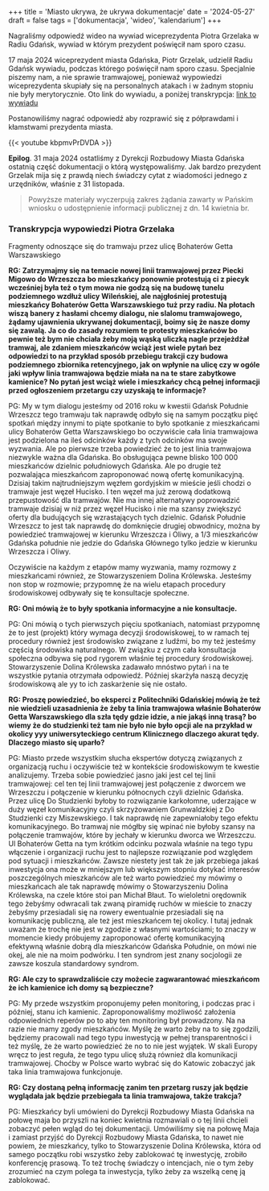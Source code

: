 +++
title = 'Miasto ukrywa, że ukrywa dokumentacje'
date = '2024-05-27'
draft = false
tags = ['dokumentacja', 'wideo', 'kalendarium']
+++

Nagraliśmy odpowiedź wideo na wywiad wiceprezydenta Piotra Grzelaka w Radiu Gdańsk, wywiad w którym prezydent poświęcił nam sporo czasu. 

<!--more-->

17 maja 2024 wiceprezydent miasta Gdańska, Piotr Grzelak, udzielił Radiu Gdańsk wywiadu, podczas którego poświęcił nam sporo czasu. Specjalnie piszemy nam, a nie sprawie tramwajowej, ponieważ wypowiedzi wiceprezydenta skupiały się na personalnych atakach i w żadnym stopniu nie były merytorycznie. Oto link do wywiadu, a poniżej transkrypcja: 
[link to wywiadu](https://radiogdansk.pl/audycje/gosc-dnia/2024/05/17/piotr-grzelak-krok-po-kroku-ksztaltuje-sie-koalicja-wszystko-dla-gdanska-i-ko/)

Postanowiliśmy nagrać odpowiedź aby rozprawić się z półprawdami i kłamstwami prezydenta miasta. 

{{< youtube kbpmvPrDVDA >}}

**Epilog**. 31 maja 2024 ostatliśmy z Dyrekcji Rozbudowy Miasta Gdańska ostatnią część dokumentacji o którą występowaliśmy. Jak bardzo prezydent Grzelak mija się z prawdą niech świadczy cytat z wiadomości jednego z urzędników, właśnie z 31 listopada. 
> Powyższe materiały wyczerpują zakres żądania zawarty w Pańskim wniosku o udostępnienie informacji publicznej z dn. 14 kwietnia br.

### Transkrypcja wypowiedzi Piotra Grzelaka

Fragmenty odnoszące się do tramwaju przez ulicę Bohaterów Getta Warszawskiego

**RG: Zatrzymajmy się na temacie nowej linii tramwajowej przez Piecki Migowo do Wrzeszcza bo mieszkańcy ponownie protestują ci z piecyk wcześniej była też o tym mowa nie godzą się na budowę tunelu podziemnego wzdłuż ulicy Wileńskiej, ale najgłośniej protestują mieszkańcy Bohaterów Getta Warszawskiego tuż przy radiu. Na płotach wiszą banery z hasłami chcemy dialogu, nie slalomu tramwajowego, żądamy ujawnienia ukrywanej dokumentacji, boimy się że nasze domy się zawalą. Ja co do zasady rozumiem te protesty mieszkańców bo pewnie też bym nie chciała żeby moją wąską uliczką nagle przejeżdżał tramwaj, ale zdaniem mieszkańców wciąż jest wiele pytań bez odpowiedzi to na przykład sposób przebiegu trakcji czy budowa podziemnego zbiornika retencyjnego, jak on wpłynie na ulicę czy w ogóle jaki wpływ linia tramwajowa będzie miała na na te stare zabytkowe kamienice? No pytań jest wciąż wiele i mieszkańcy chcą pełnej informacji przed ogłoszeniem przetargu czy uzyskają te informacje?**

PG: My w tym dialogu jesteśmy od 2016 roku w kwestii Gdańsk Południe Wrzeszcz tego tramwaju tak naprawdę odbyło się na samym początku pięć spotkań między innymi to piąte spotkanie to było spotkanie z mieszkańcami ulicy Bohaterów Getta Warszawskiego bo oczywiście cała linia tramwajowa jest podzielona na ileś odcinków każdy z tych odcinków ma swoje wyzwania. 
Ale po pierwsze trzeba powiedzieć że to jest linia tramwajowa niezwykle ważna dla Gdańska. Bo obsługująca pewne blisko 100 000 mieszkańców dzielnic południowych Gdańska. Ale po drugie też pozwalająca mieszkańcom zaproponować nową ofertę komunikacyjną. Dzisiaj takim najtrudniejszym węzłem gordyjskim w mieście jeśli chodzi o tramwaje jest węzeł Hucisko. I ten węzeł ma już zerową dodatkową przepustowość dla tramwajów. Nie ma innej alternatywy poprowadzić tramwaje dzisiaj w niż przez węzeł Hucisko i nie ma szansy zwiększyć oferty dla budujących się wzrastających tych dzielnic.
Gdańsk Południe Wrzeszcz to jest tak naprawdę do domknięcie drugiej obwodnicy, można by powiedzieć tramwajowej w kierunku Wrzeszcza i Oliwy, a 1/3 mieszkańców Gdańska południe nie jedzie do Gdańska Głównego tylko jedzie w kierunku Wrzeszcza i Oliwy.   

Oczywiście na każdym z etapów mamy wyzwania, mamy rozmowy z mieszkańcami również, ze Stowarzyszeniem Dolina Królewska. Jesteśmy non stop w rozmowie; przypomnę że na wielu etapach procedury środowiskowej odbywały się te konsultacje społeczne. 

**RG: Oni mówią że to były spotkania informacyjne a nie konsultacje.**

PG: Oni mówią o tych pierwszych pięciu spotkaniach, natomiast przypomnę że to jest (projekt) który wymaga decyzji środowiskowej, to w ramach tej procedury również jest środowisko związane z ludźmi, bo my też jesteśmy częścią środowiska naturalnego. W związku z czym cała konsultacja społeczna odbywa się pod rygorem właśnie tej procedury środowiskowej. Stowarzyszenie Dolina Królewska zadawało mnóstwo pytań i na te wszystkie pytania otrzymała odpowiedź. Później skarżyła naszą decyzję środowiskową ale yy to ich zaskarżenie się nie ostało.

**RG: Proszę powiedzieć, bo eksperci z Politechniki Gdańskiej mówią że też nie wiedzieli uzasadnienia że żeby ta linia tramwajowa właśnie Bohaterów Getta Warszawskiego dla szła tędy gdzie idzie, a nie jakąś inną trasą? bo wiemy że do studzienki też tam nie było nie było opcji ale na przykład w okolicy yyy uniwersyteckiego centrum Klinicznego dlaczego akurat tędy. Dlaczego miasto się uparło?**

PG: Miasto przede wszystkim słucha ekspertów dotyczą związanych z organizacją ruchu i oczywiście też w kontekście środowiskowym te kwestie analizujemy. Trzeba sobie powiedzieć jasno jaki jest cel tej linii tramwajowej: cel ten tej linii tramwajowej jest połączenie z dworcem we Wrzeszczu i połączenie w kierunku północnych czyli dzielnic Gdańska. Przez ulicę Do Studzienki byłoby to rozwiązanie karkołomne, uderzające w duży węzeł komunikacyjny czyli skrzyżowaniem Grunwaldzkiej z Do Studzienki czy Miszewskiego. I tak naprawdę nie zapewniałoby tego efektu komunikacyjnego. Bo tramwaj nie mógłby się wpinać nie byłoby szansy na połączenie tramwajów, które by jechały w kierunku dworca we Wrzeszczu. Ul Bohaterów Getta na tym krótkim odcinku pozwala właśnie na tego typu włączenie i organizacji ruchu jest to najlepsze rozwiązanie pod względem pod sytuacji i mieszkańców. 
Zawsze niestety jest tak że jak przebiega jakaś inwestycja ona może w mniejszym lub większym stopniu dotykać interesów poszczególnych mieszkańców ale też warto powiedzieć my mówimy o mieszkańcach ale tak naprawdę mówimy o Stowarzyszeniu Dolina Królewska, na czele które stoi pan Michał Błaut. To wieloletni orędownik tego żebyśmy odwracali tak zwaną piramidę ruchów w mieście to znaczy żebyśmy przesiadali się na rowery ewentualnie przesiadali się na komunikację publiczną, ale też jest mieszkańcem tej okolicy. I tutaj jednak uważam że trochę nie jest w zgodzie z własnymi wartościami; to znaczy w momencie kiedy próbujemy zaproponować ofertę komunikacyjną efektywną właśnie dobrą dla mieszkańców Gdańska Południe, on mówi nie okej, ale nie na moim podwórku. I ten syndrom jest znany socjologii ze zawsze koszula standardowy syndrom.

**RG: Ale czy to sprawdzaliście czy możecie zagwarantować mieszkańcom że ich kamienice ich domy są bezpieczne?**

PG: My przede wszystkim proponujemy pełen monitoring, i podczas prac i później, stanu ich kamienic. Zaproponowaliśmy możliwość założenia odpowiednich reperów po to aby ten monitoring był prowadzony. Na na razie nie mamy zgody mieszkańców. Myślę że warto żeby na to się zgodzili, będziemy pracowali nad tego typu inwestycją w pełnej transparentności i też myślę, że że warto powiedzieć że no to nie jest wyjątek. W skali Europy wręcz to jest reguła, że tego typu ulicę służą również dla komunikacji tramwajowej. Choćby w Polsce warto wybrać się do Katowic zobaczyć jak taka linia tramwajowa funkcjonuje. 

**RG: Czy dostaną pełną informację zanim ten przetarg ruszy jak będzie wyglądała jak będzie przebiegała ta linia tramwajowa, także trakcja?**

PG:  Mieszkańcy byli umówieni do Dyrekcji Rozbudowy Miasta Gdańska na połowę maja bo przyszli na koniec kwietnia rozmawiali o o tej linii chcieli zobaczyć pełen wgląd do tej dokumentacji. Umówiliśmy się na połowę Maja i zamiast przyjść do Dyrekcji Rozbudowy Miasta Gdańska, to nawet nie powiem, że mieszkańcy, tylko to Stowarzyszenie Dolina Królewska, która od samego początku robi wszystko żeby zablokować tę inwestycję, zrobiło konferencję prasową. To też trochę świadczy o intencjach, nie o tym żeby zrozumieć na czym polega ta inwestycja, tylko żeby za wszelką cenę ją zablokować.
